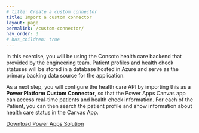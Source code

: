 ```yaml
---
# title: Create a custom connector
title: Import a custom connector
layout: page
permalink: /custom-connector/
nav_order: 3
# has_children: true
---
```


<!-- In this exercise, you will be using the Consoto health care backend that you created in [part three](/azure-fusion-development/architecture/) of this lab. Patient profiles and health check statuses will be stored in the Cosmos database and serve as the primary backing data source for the application.

As a next step, you will configure the health care API gateway in **Azure API management** and export this as a **Power Platform Custom Connector**, so that the Power Apps Canvas app can access real-time patients and health check information. For each of the Patient, you can then search the patient profile and show information about health care status in the Canvas App. -->

In this exercise, you will be using the Consoto health care backend that provided by the engineering team. Patient profiles and health check statuses will be stored in a database hosted in Azure and serve as the primary backing data source for the application.

As a next step, you will configure the health care API by importing this as a **Power Platform Custom Connector**, so that the Power Apps Canvas app can access real-time patients and health check information. For each of the Patient, you can then search the patient profile and show information about health care status in the Canvas App.

<a href="./ContosoHealthCareApp_1_0_0_3.zip" download>Download Power Apps Solution</a>
